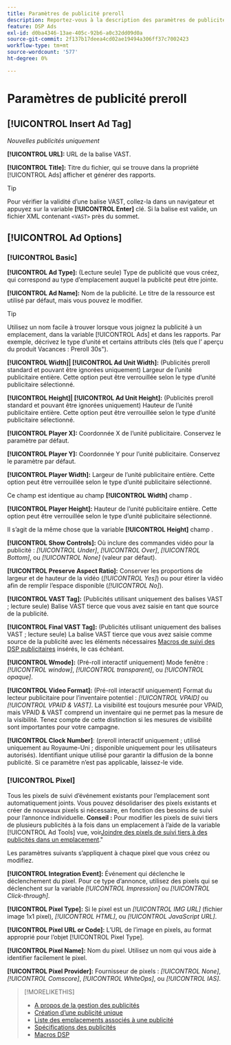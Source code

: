 ```yaml
---
title: Paramètres de publicité preroll
description: Reportez-vous à la description des paramètres de publicité disponibles pour les publicités preroll.
feature: DSP Ads
exl-id: d0ba4346-13ae-405c-92b6-a0c32dd09d0a
source-git-commit: 2f137b17deea4cd02ae19494a306ff37c7002423
workflow-type: tm+mt
source-wordcount: '577'
ht-degree: 0%

---
```


# Paramètres de publicité preroll

## [!UICONTROL Insert Ad Tag]

*Nouvelles publicités uniquement*

**[!UICONTROL URL]:** URL de la balise VAST.

**[!UICONTROL Title]:** Titre du fichier, qui se trouve dans la propriété [!UICONTROL Ads] afficher et générer des rapports.

>[!TIP]
>
> Pour vérifier la validité d’une balise VAST, collez-la dans un navigateur et appuyez sur la variable **[!UICONTROL Enter]** clé. Si la balise est valide, un fichier XML contenant `<VAST>` près du sommet.

## [!UICONTROL Ad Options]

### [!UICONTROL Basic]

**[!UICONTROL Ad Type]:** (Lecture seule) Type de publicité que vous créez, qui correspond au type d’emplacement auquel la publicité peut être jointe.

**[!UICONTROL Ad Name]:** Nom de la publicité. Le titre de la ressource est utilisé par défaut, mais vous pouvez le modifier.

>[!TIP]
>
> Utilisez un nom facile à trouver lorsque vous joignez la publicité à un emplacement, dans la variable [!UICONTROL Ads] et dans les rapports. Par exemple, décrivez le type d’unité et certains attributs clés (tels que l’ aperçu du produit Vacances : Preroll 30s&quot;).

**[!UICONTROL Width]| [!UICONTROL Ad Unit Width]:** (Publicités preroll standard et pouvant être ignorées uniquement) Largeur de l’unité publicitaire entière. Cette option peut être verrouillée selon le type d’unité publicitaire sélectionné.

**[!UICONTROL Height]| [!UICONTROL Ad Unit Height]:** (Publicités preroll standard et pouvant être ignorées uniquement) Hauteur de l’unité publicitaire entière. Cette option peut être verrouillée selon le type d’unité publicitaire sélectionné.

**[!UICONTROL Player X]:** Coordonnée X de l’unité publicitaire. Conservez le paramètre par défaut.

**[!UICONTROL Player Y]:** Coordonnée Y pour l’unité publicitaire. Conservez le paramètre par défaut.

**[!UICONTROL Player Width]:** Largeur de l’unité publicitaire entière. Cette option peut être verrouillée selon le type d’unité publicitaire sélectionné.

Ce champ est identique au champ **[!UICONTROL Width]** champ .

**[!UICONTROL Player Height]:** Hauteur de l’unité publicitaire entière. Cette option peut être verrouillée selon le type d’unité publicitaire sélectionné.

Il s’agit de la même chose que la variable **[!UICONTROL Height]** champ .

**[!UICONTROL Show Controls]:** Où inclure des commandes vidéo pour la publicité : *[!UICONTROL Under]*, *[!UICONTROL Over]*, *[!UICONTROL Bottom]*, ou *[!UICONTROL None]* (valeur par défaut).

**[!UICONTROL Preserve Aspect Ratio]:** Conserver les proportions de largeur et de hauteur de la vidéo (*[!UICONTROL Yes]*) ou pour étirer la vidéo afin de remplir l’espace disponible (*[!UICONTROL No]*).

**[!UICONTROL VAST Tag]:** (Publicités utilisant uniquement des balises VAST ; lecture seule) Balise VAST tierce que vous avez saisie en tant que source de la publicité.

**[!UICONTROL Final VAST Tag]:** (Publicités utilisant uniquement des balises VAST ; lecture seule) La balise VAST tierce que vous avez saisie comme source de la publicité avec les éléments nécessaires [Macros de suivi des DSP publicitaires](/help/dsp/campaign-management/macros.md) insérés, le cas échéant.

**[!UICONTROL Wmode]:** (Pré-roll interactif uniquement) Mode fenêtre : *[!UICONTROL window]*, *[!UICONTROL transparent]*, ou *[!UICONTROL opaque]*.

**[!UICONTROL Video Format]:** (Pré-roll interactif uniquement) Format du lecteur publicitaire pour l’inventaire potentiel : *[!UICONTROL VPAID]* ou *[!UICONTROL VPAID & VAST]*. La visibilité est toujours mesurée pour VPAID, mais VPAID &amp; VAST comprend un inventaire qui ne permet pas la mesure de la visibilité. Tenez compte de cette distinction si les mesures de visibilité sont importantes pour votre campagne.

**[!UICONTROL Clock Number]**: (preroll interactif uniquement ; utilisé uniquement au Royaume-Uni ; disponible uniquement pour les utilisateurs autorisés). Identifiant unique utilisé pour garantir la diffusion de la bonne publicité. Si ce paramètre n’est pas applicable, laissez-le vide.

### [!UICONTROL Pixel]

Tous les pixels de suivi d’événement existants pour l’emplacement sont automatiquement joints. Vous pouvez désolidariser des pixels existants et créer de nouveaux pixels si nécessaire, en fonction des besoins de suivi pour l’annonce individuelle. **Conseil :** Pour modifier les pixels de suivi tiers de plusieurs publicités à la fois dans un emplacement à l’aide de la variable [!UICONTROL Ad Tools] vue, voir[Joindre des pixels de suivi tiers à des publicités dans un emplacement](/help/dsp/campaign-management/ads/ad-attach-to-placement.md#attach-pixels-ads).&quot;

Les paramètres suivants s’appliquent à chaque pixel que vous créez ou modifiez.

**[!UICONTROL Integration Event]:** Événement qui déclenche le déclenchement du pixel. Pour ce type d’annonce, utilisez des pixels qui se déclenchent sur la variable *[!UICONTROL Impression]* ou *[!UICONTROL Click-through]*.

**[!UICONTROL Pixel Type]:** Si le pixel est un *[!UICONTROL IMG URL]* (fichier image 1x1 pixel), *[!UICONTROL HTML]*, ou *[!UICONTROL JavaScript URL]*.

**[!UICONTROL Pixel URL or Code]:** L’URL de l’image en pixels, au format approprié pour l’objet [!UICONTROL Pixel Type].

**[!UICONTROL Pixel Name]:** Nom du pixel. Utilisez un nom qui vous aide à identifier facilement le pixel.

**[!UICONTROL Pixel Provider]:** Fournisseur de pixels : *[!UICONTROL None]*, *[!UICONTROL Comscore]*, *[!UICONTROL WhiteOps]*, ou *[!UICONTROL IAS]*.

>[!MORELIKETHIS]
>
>* [A propos de la gestion des publicités](ad-about.md)
>* [Création d’une publicité unique](ad-create.md)
>* [Liste des emplacements associés à une publicité](/help/dsp/campaign-management/ads/ad-list-placements.md)
>* [Spécifications des publicités](ad-specs.md)
>* [Macros DSP](/help/dsp/campaign-management/macros.md)
